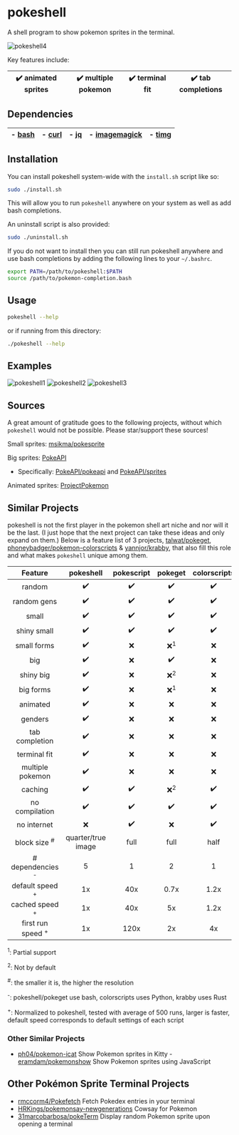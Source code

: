 # pokeshell
A shell program to show pokemon sprites in the terminal.

![pokeshell4](https://user-images.githubusercontent.com/17132214/157562228-6ee73b46-9287-45de-823b-e7c43001b00e.gif)

Key features include:

| ✔️ animated sprites | ✔️ multiple pokemon | ✔️ terminal fit | ✔️ tab completions |
|:-:|:-:|:-:|:-:|

## Dependencies

| - [bash](https://www.gnu.org/software/bash/) | - [curl](https://curl.se/) | - [jq](https://stedolan.github.io/jq/) | - [imagemagick](https://imagemagick.org/) | - [timg](https://github.com/hzeller/timg) |
|:-:|:-:|:-:|:-:|:-:|

## Installation

You can install pokeshell system-wide with the `install.sh` script like so:
```bash
sudo ./install.sh
```

This will allow you to run `pokeshell` anywhere on your system as well as add
bash completions.

An uninstall script is also provided:
```bash
sudo ./uninstall.sh
```

If you do not want to install then you can still run pokeshell anywhere and
use bash completions by adding the following lines to your `~/.bashrc`.

```bash
export PATH=/path/to/pokeshell:$PATH
source /path/to/pokemon-completion.bash
```

## Usage

```bash
pokeshell --help
```

or if running from this directory:
```bash
./pokeshell --help
```

## Examples
![pokeshell1](https://user-images.githubusercontent.com/17132214/157558398-580213fa-3f46-4332-a24e-71bab1c4d033.png)
![pokeshell2](https://user-images.githubusercontent.com/17132214/157558403-8b83eb3d-4e54-44af-b05e-e3cb9a0d1ab3.png)
![pokeshell3](https://user-images.githubusercontent.com/17132214/157558404-ca22357f-7d21-41b4-9cad-282c863205f5.png)

## Sources
A great amount of gratitude goes to the following projects, without which
`pokeshell` would not be possible. Please star/support these sources!

Small sprites: [msikma/pokesprite](https://github.com/msikma/pokesprite)

Big sprites: [PokeAPI](https://pokeapi.co/)
- Specifically: [PokeAPI/pokeapi](https://github.com/PokeAPI/pokeapi) and [PokeAPI/sprites](https://github.com/PokeAPI/sprites)

Animated sprites: [ProjectPokemon](https://projectpokemon.org/home/docs/spriteindex_148)

## Similar Projects
pokeshell is not the first player in the pokemon shell art niche and nor will it
be the last. (I just hope that the next project can take these ideas and only
expand on them.) Below is a feature list of 3 projects,
[talwat/pokeget](https://github.com/talwat/pokeget),
[phoneybadger/pokemon-colorscripts](https://gitlab.com/phoneybadger/pokemon-colorscripts) &
[yannjor/krabby](https://github.com/yannjor/krabby),
that also fill this role and what makes `pokeshell` unique among them.

| **Feature**      | **pokeshell** | **pokescript** | **pokeget** | **colorscripts** | **krabby** |
|:----------------:|:-------------:|:--------------:|:-----------:|:----------------:|:----------:|
| random           | ✔️            | ✔️              | ✔️          | ✔️                | ✔️         |
| random gens      | ✔️            | ✔️              | ✔️          | ✔️                | ✔️         |
| small            | ✔️            | ✔️              | ✔️          | ✔️                | ✔️         |
| shiny small      | ✔️            | ✔️              | ✔️          | ✔️                | ✔️         |
| small forms      | ✔️            | ❌              | ❌<sup>1</sup>| ❌              | ❌<sup>1</sup> |
| big              | ✔️            | ❌              | ✔️          | ❌                | ❌         |
| shiny big        | ✔️            | ❌              | ❌<sup>2</sup>| ❌              | ❌         |
| big forms        | ✔️            | ❌              | ❌<sup>1</sup>| ❌              | ❌         |
| animated         | ✔️            | ❌              | ❌          | ❌                | ❌         |
| genders          | ✔️            | ❌              | ❌          | ❌                | ❌         |
| tab completion   | ✔️            | ❌              | ❌          | ❌                | ❌         |
| terminal fit      | ✔️            | ❌              | ❌          | ❌                | ❌         |
| multiple pokemon | ✔️            | ❌              | ❌          | ❌                | ❌         |
| caching          | ✔️            | ✔️              | ❌<sup>2</sup>| ✔️              | ✔️         |
| no compilation   | ✔️            | ✔️              | ✔️          | ✔️                | ❌         |
| no internet      | ❌            | ✔️              | ❌          | ✔️                | ✔️         |
| block size <sup>#</sup>  | quarter/true image | full | full     | half              | full       |
| # dependencies <sup>-</sup> | 5  | 1              | 2           | 1                 | 1          |
| default speed <sup>+</sup>  | 1x | 40x            | 0.7x        | 1.2x              | 4.5x       |
| cached speed <sup>+</sup>   | 1x | 40x            | 5x          | 1.2x              | 4.5x       |
| first run speed <sup>+</sup> | 1x | 120x           | 2x          | 4x                | 16x        |

<sup>1</sup>: Partial support

<sup>2</sup>: Not by default

<sup>#</sup>: the smaller it is, the higher the resolution

<sup>-</sup>: pokeshell/pokeget use bash, colorscripts uses Python, krabby uses Rust

<sup>+</sup>: Normalized to pokeshell, tested with average of 500 runs, larger
is faster, default speed corresponds to default settings of each script

### Other Similar Projects
- [ph04/pokemon-icat](https://github.com/ph04/pokemon-icat)
    Show Pokemon sprites in Kitty
-[eramdam/pokemonshow](https://github.com/eramdam/pokemonshow)
    Show Pokemon sprites using JavaScript

## Other Pokémon Sprite Terminal Projects
- [rmccorm4/Pokefetch](https://github.com/rmccorm4/pokefetch)
    Fetch Pokedex entries in your terminal
- [HRKings/pokemonsay-newgenerations](https://github.com/HRKings/pokemonsay-newgenerations)
    Cowsay for Pokemon
- [31marcobarbosa/pokeTerm](https://github.com/31marcobarbosa/pokeTerm)
    Display random Pokemon sprite upon opening a terminal
